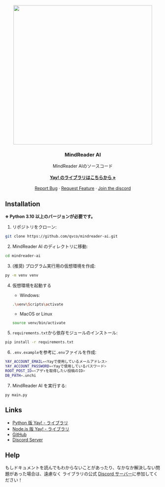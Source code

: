 <div align="center">
  <br>
  <p>
    <a href="https://yay.space/post/364273107"><img src="https://github.com/qvco/mindreader-ai/assets/77382767/50e8a50a-6f6b-4bd9-9880-5b527c716eb7" width="450px"></a>
  </p>
  <h3>MindReader AI</h3>
   <p>
        MindReader AIのソースコード<br />
        <br />
        <a href="https://github.com/qvco/yaylib">
            <strong>Yay! のライブラリはこちらから »</strong>
        </a>
        <br />
        <br />
        <a href="https://github.com/qvco/mindreader-ai/issues">Report Bug</a>
        ·
        <a href="https://github.com/qvco/mindreader-ai/issues">Request Feature</a>
        ·
        <a href="https://discord.gg/MEuBfNtqRN">Join the discord</a>
    </p>
</div>

## Installation

**※ Python 3.10 以上のバージョンが必要です。**

1. リポジトリをクローン:

```bash
git clone https://github.com/qvco/mindreader-ai.git
```

2. MindReader AI のディレクトリに移動:

```bash
cd mindreader-ai
```

3. (推奨) プログラム実行用の仮想環境を作成:

```bash
py -m venv venv
```

4. 仮想環境を起動する

   - Windows:

   ```bash
   .\venv\Scripts\activate
   ```

   - MacOS or Linux

   ```bash
   source venv/bin/activate
   ```

5. `requirements.txt`から依存モジュールのインストール:

```bash
pip install -r requirements.txt
```

6. `.env.example`を参考に`.env`ファイルを作成:

```sh
YAY_ACCOUNT_EMAIL=<Yayで使用しているメールアドレス>
YAY_ACCOUNT_PASSWORD=<Yayで使用しているパスワード>
ROOT_POST_ID=<アゲ↑を取得したい投稿のID>
DB_PATH=.unchi
```

7. MindReader AI を実行する:

```
py main.py
```

## Links

- [Python 版 Yay! - ライブラリ](https://qvco.github.io/yaylib)
- [Node.js 版 Yay! - ライブラリ](https://qvco.github.io/yay.js)
- [GitHub](https://github.com/qvco/mindreader-ai)
- [Discord Server](https://discord.gg/Y8f2K74URa)

## Help

もしドキュメントを読んでもわからないことがあったり、なかなか解決しない問題があった場合は、遠慮なく ライブラリの公式 [Discord サーバー](https://discord.gg/Y8f2K74URa)に参加してください！
